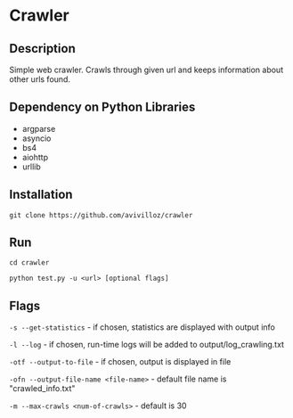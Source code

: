 # Crawler

## Description

Simple web crawler. Crawls through given url and keeps information about other urls found.

## Dependency on Python Libraries

- argparse
- asyncio
- bs4
- aiohttp
- urllib

## Installation

``` git clone https://github.com/avivilloz/crawler ```

## Run

``` cd crawler ```

``` python test.py -u <url> [optional flags] ```

## Flags

``` -s --get-statistics ``` - if chosen, statistics are displayed with output info

``` -l --log ``` - if chosen, run-time logs will be added to output/log_crawling.txt

``` -otf --output-to-file ``` - if chosen, output is displayed in file

``` -ofn --output-file-name <file-name> ``` - default file name is "crawled_info.txt"

``` -m --max-crawls <num-of-crawls> ``` - default is 30
